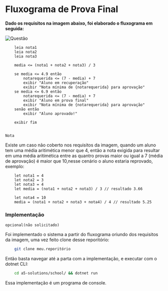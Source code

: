 # Fluxograma de Prova Final

**Dado os requisitos na imagem abaixo, foi elaborado o fluxograma em seguida:**

![Questão](/images/question.png)


```
    leia nota1
    leia nota2
    leia nota3
    
    media <= (nota1 + nota2 + nota3) / 3

    se media <= 4.9 então
        notarequerida <= (7 - media) + 7
        exibir "Aluno em recuperação"
        exibir "Nota mínima de {notarequerida} para aprovação"
    se media <= 6.9 então
        notarequerida <= (7 - media) + 7
        exibir "Aluno em prova final"
        exibir "Nota mínima de {notarequerida} para aprovação"
    senão então
        exibir "Aluno aprovado!"

    exibir fim      
        
```

`Nota`

Existe um caso não coberto nos requisitos da imagem, quando um aluno tem uma média aritimética 
menor que 4, então a nota exigida para resultar em uma média aritimética entre as quantro provas
maior ou igual a 7 (média de aprovação) é maior que 10,nesse cenário o aluno estaria reprovado, exemplo:

```
    let nota1 = 4
    let nota2 = 3
    let nota3 = 4
    let media = (nota1 + nota2 + nota3) / 3 // resultado 3.66

    let nota4 = 10
    media = (nota1 + nota2 + nota3 + nota4) / 4 // resultado 5.25
```

### Implementação

`opcional(não solicitado)`

Foi implementado o sistema a partir do fluxograma oriundo dos requisitos da imagem, uma vez 
feito clone desse reporitório:

```bash
    git clone meu.reporitório
```

Então basta navegar até a parta com a implementação, e executar com o dotnet CLI:

```bash
    cd a5-solutions/school/ && dotnet run
```

Essa implementação é um programa de console.


